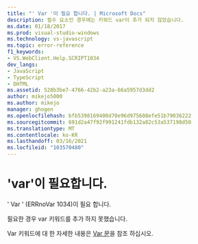 ```yaml
---
title: "' Var '이 필요 합니다. | Microsoft Docs"
description: 필수 요소인 경우에는 키워드 var이 추가 되지 않았습니다.
ms.date: 01/18/2017
ms.prod: visual-studio-windows
ms.technology: vs-javascript
ms.topic: error-reference
f1_keywords:
- VS.WebClient.Help.SCRIPT1034
dev_langs:
- JavaScript
- TypeScript
- DHTML
ms.assetid: 528b3be7-4766-42b2-a23a-66a5957d3dd2
author: mikejo5000
ms.author: mikejo
manager: ghogen
ms.openlocfilehash: bfb5398169400d70e96d975608efe51b79036222
ms.sourcegitcommit: 691d2a47f92f991241fdb132a82c53a537198d50
ms.translationtype: MT
ms.contentlocale: ko-KR
ms.lasthandoff: 03/16/2021
ms.locfileid: "103570480"
---
```

# <a name="expected-var"></a>'var'이 필요합니다.
' Var ' (ERRnoVar 1034)이 필요 합니다.  
  
 필요한 경우 var 키워드를 추가 하지 못했습니다.  
  
 Var 키워드에 대 한 자세한 내용은 [Var 문](https://developer.mozilla.org/docs/Web/JavaScript/Reference/Statements/var)을 참조 하십시오.
